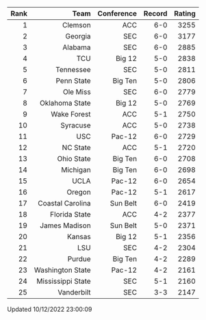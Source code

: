 | Rank  | Team                 | Conference           | Record   | Rating |
| ---:  | ---:                 | ---:                 | ---:     | ---:   |
| 1     | Clemson              | ACC                  | 6-0      | 3255   |
| 2     | Georgia              | SEC                  | 6-0      | 3177   |
| 3     | Alabama              | SEC                  | 6-0      | 2885   |
| 4     | TCU                  | Big 12               | 5-0      | 2838   |
| 5     | Tennessee            | SEC                  | 5-0      | 2811   |
| 6     | Penn State           | Big Ten              | 5-0      | 2806   |
| 7     | Ole Miss             | SEC                  | 6-0      | 2779   |
| 8     | Oklahoma State       | Big 12               | 5-0      | 2769   |
| 9     | Wake Forest          | ACC                  | 5-1      | 2750   |
| 10    | Syracuse             | ACC                  | 5-0      | 2738   |
| 11    | USC                  | Pac-12               | 6-0      | 2729   |
| 12    | NC State             | ACC                  | 5-1      | 2720   |
| 13    | Ohio State           | Big Ten              | 6-0      | 2708   |
| 14    | Michigan             | Big Ten              | 6-0      | 2698   |
| 15    | UCLA                 | Pac-12               | 6-0      | 2654   |
| 16    | Oregon               | Pac-12               | 5-1      | 2617   |
| 17    | Coastal Carolina     | Sun Belt             | 6-0      | 2419   |
| 18    | Florida State        | ACC                  | 4-2      | 2377   |
| 19    | James Madison        | Sun Belt             | 5-0      | 2371   |
| 20    | Kansas               | Big 12               | 5-1      | 2356   |
| 21    | LSU                  | SEC                  | 4-2      | 2304   |
| 22    | Purdue               | Big Ten              | 4-2      | 2289   |
| 23    | Washington State     | Pac-12               | 4-2      | 2161   |
| 24    | Mississippi State    | SEC                  | 5-1      | 2160   |
| 25    | Vanderbilt           | SEC                  | 3-3      | 2147   |

Updated 10/12/2022 23:00:09
